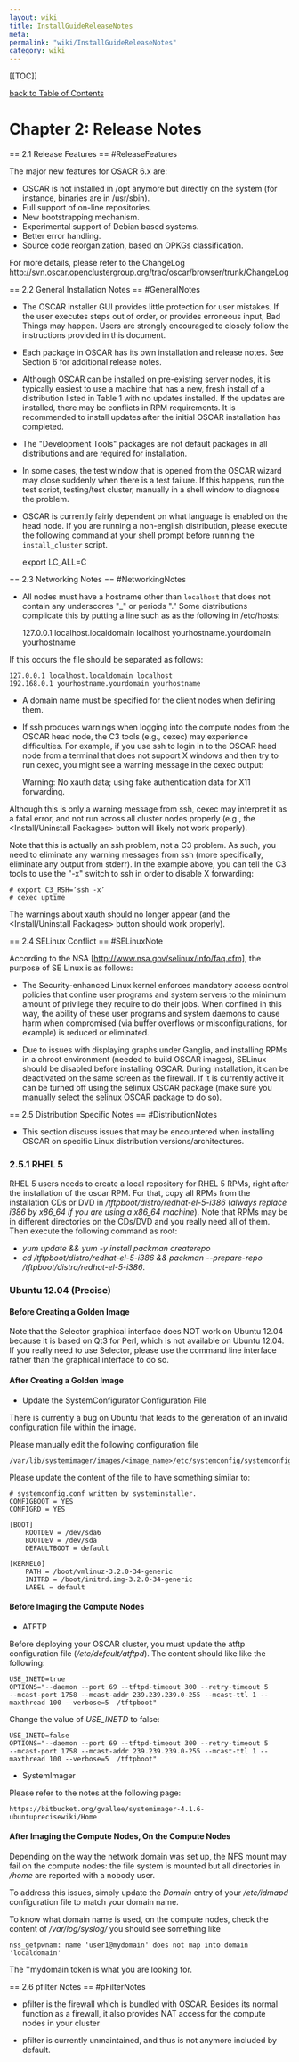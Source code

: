 ```yaml
---
layout: wiki
title: InstallGuideReleaseNotes
meta: 
permalink: "wiki/InstallGuideReleaseNotes"
category: wiki
---
```

<!-- Name: InstallGuideReleaseNotes -->
<!-- Version: 20 -->
<!-- Author: valleegr -->

[[TOC]]

[back to Table of Contents](wiki/InstallGuide)

# Chapter 2: Release Notes

== 2.1 Release Features == #ReleaseFeatures

The major new features for OSACR 6.x are:
 * OSCAR is not installed in /opt anymore but directly on the system (for instance, binaries are in /usr/sbin).
 * Full support of on-line repositories.
 * New bootstrapping mechanism.
 * Experimental support of Debian based systems.
 * Better error handling.
 * Source code reorganization, based on OPKGs classification.

For more details, please refer to the ChangeLog http://svn.oscar.openclustergroup.org/trac/oscar/browser/trunk/ChangeLog

== 2.2 General Installation Notes == #GeneralNotes

 * The OSCAR installer GUI provides little protection for user mistakes. If the user executes steps out of order, or provides erroneous input, Bad Things may happen. Users are strongly encouraged to closely follow the instructions provided in this document.
 * Each package in OSCAR has its own installation and release notes. See Section 6 for additional release notes.
 * Although OSCAR can be installed on pre-existing server nodes, it is typically easiest to use a machine that has a new, fresh install of a distribution listed in Table 1 with no updates installed. If the updates are installed, there may be conflicts in RPM requirements. It is recommended to install updates after the initial OSCAR installation has completed.
 * The "Development Tools" packages are not default packages in all distributions and are required for installation.
 * In some cases, the test window that is opened from the OSCAR wizard may close suddenly when there is a test failure. If this happens, run the test script, testing/test cluster, manually in a shell window to diagnose the problem.
 * OSCAR is currently fairly dependent on what language is enabled on the head node.  If you are running a non-english distribution, please execute the following command at your shell prompt before running the `install_cluster` script.

    export LC_ALL=C

== 2.3 Networking Notes == #NetworkingNotes

 * All nodes must have a hostname other than `localhost` that does not contain any underscores "_" or periods "." Some distributions complicate this by putting a line such as as the following in /etc/hosts:


    127.0.0.1 localhost.localdomain localhost yourhostname.yourdomain yourhostname

If this occurs the file should be separated as follows:


    127.0.0.1 localhost.localdomain localhost
    192.168.0.1 yourhostname.yourdomain yourhostname

 * A domain name must be specified for the client nodes when defining them.
 * If ssh produces warnings when logging into the compute nodes from the OSCAR head node, the C3 tools (e.g., cexec) may experience difficulties. For example, if you use ssh to login in to the OSCAR head node from a terminal that does not support X windows and then try to run cexec, you might see a warning message in the cexec output:


    Warning: No xauth data; using fake authentication data for X11 forwarding.

Although this is only a warning message from ssh, cexec may interpret it as a fatal error, and not run across all cluster nodes properly (e.g., the <Install/Uninstall Packages> button will likely not work properly).

Note that this is actually an ssh problem, not a C3 problem. As such, you need to eliminate any warning messages from ssh (more specifically, eliminate any output from stderr). In the example above, you can tell the C3 tools to use the "-x" switch to ssh in order to disable X forwarding:


    # export C3_RSH=’ssh -x’
    # cexec uptime

The warnings about xauth should no longer appear (and the <Install/Uninstall Packages> button should work properly).

== 2.4 SELinux Conflict == #SELinuxNote

According to the NSA [http://www.nsa.gov/selinux/info/faq.cfm], the purpose of SE Linux is as follows: 

   * The Security-enhanced Linux kernel enforces mandatory access control policies that confine user programs and system servers to the minimum amount of privilege they require to do their jobs. When confined in this way, the ability of these user programs and system daemons to cause harm when compromised (via buffer overflows or misconfigurations, for example) is reduced or eliminated.

 * Due to issues with displaying graphs under Ganglia, and installing RPMs in a chroot environment (needed to build OSCAR images), SELinux should be disabled before installing OSCAR. During installation, it can be deactivated on the same screen as the firewall. If it is currently active it can be turned off using the selinux OSCAR package (make sure you manually select the selinux OSCAR package to do so).

== 2.5 Distribution Specific Notes == #DistributionNotes

 * This section discuss issues that may be encountered when installing OSCAR on specific Linux distribution versions/architectures.

### 2.5.1 RHEL 5
RHEL 5 users needs to create a local repository for RHEL 5 RPMs, right after the installation of the oscar RPM. For that, copy all RPMs from the installation CDs or DVD in _/tftpboot/distro/redhat-el-5-i386_ (*always replace i386 by x86_64 if you are using a x86_64 machine*). Note that RPMs may be in different directories on the CDs/DVD and you really need all of them. 
Then execute the following command as root: 
  * _yum update && yum -y install packman createrepo_
  * _cd /tftpboot/distro/redhat-el-5-i386 && packman --prepare-repo /tftpboot/distro/redhat-el-5-i386_.

### Ubuntu 12.04 (Precise)

#### Before Creating a Golden Image

Note that the Selector graphical interface does NOT work on Ubuntu 12.04 because it is based on Qt3 for Perl, which is not available on Ubuntu 12.04. If you really need to use Selector, please use the command line interface rather than the graphical interface to do so.

#### After Creating a Golden Image

* Update the SystemConfigurator Configuration File

There is currently a bug on Ubuntu that leads to the generation of an invalid configuration file within the image.

Please manually edit the following configuration file


    /var/lib/systemimager/images/<image_name>/etc/systemconfig/systemconfig.conf

Please update the content of the file to have something similar to:

    # systemconfig.conf written by systeminstaller.
    CONFIGBOOT = YES
    CONFIGRD = YES
    
    [BOOT]
        ROOTDEV = /dev/sda6
        BOOTDEV = /dev/sda
        DEFAULTBOOT = default
    
    [KERNEL0]
        PATH = /boot/vmlinuz-3.2.0-34-generic
        INITRD = /boot/initrd.img-3.2.0-34-generic
        LABEL = default

#### Before Imaging the Compute Nodes

* ATFTP

Before deploying your OSCAR cluster, you must update the atftp configuration file (*/etc/default/atftpd*). The content should like like the following:


    USE_INETD=true
    OPTIONS="--daemon --port 69 --tftpd-timeout 300 --retry-timeout 5     --mcast-port 1758 --mcast-addr 239.239.239.0-255 --mcast-ttl 1 --maxthread 100 --verbose=5  /tftpboot"

Change the value of *USE_INETD* to false:


    USE_INETD=false
    OPTIONS="--daemon --port 69 --tftpd-timeout 300 --retry-timeout 5     --mcast-port 1758 --mcast-addr 239.239.239.0-255 --mcast-ttl 1 --maxthread 100 --verbose=5  /tftpboot"

* SystemImager

Please refer to the notes at the following page:


    https://bitbucket.org/gvallee/systemimager-4.1.6-ubuntuprecisewiki/Home

#### After Imaging the Compute Nodes, On the Compute Nodes

Depending on the way the network domain was set up, the NFS mount may fail on the compute nodes: the file system is mounted but all directories in _/home_ are reported with a nobody user.

To address this issues, simply update the _Domain_ entry of your _/etc/idmapd_ configuration file to match your domain name.

To know what domain name is used, on the compute nodes, check the content of _/var/log/syslog/_ you should see something like

    nss_getpwnam: name 'user1@mydomain' does not map into domain 'localdomain'

The ''mydomain token is what you are looking for.

== 2.6 pfilter Notes == #pFilterNotes

 * pfilter is the firewall which is bundled with OSCAR.  Besides its normal function as a firewall, it also provides NAT access for the compute nodes in your cluster

 * pfilter is currently unmaintained, and thus is not anymore included by default.
